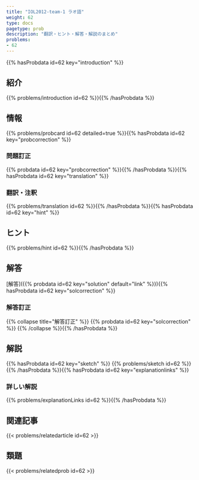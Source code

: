 ```yaml
---
title: "IOL2012-team-1 ラオ語"
weight: 62
type: docs
pagetype: prob
description: "翻訳・ヒント・解答・解説のまとめ"
problems: 
- 62
---
```


{{% hasProbdata id=62 key="introduction" %}}

## 紹介

{{% problems/introduction id=62 %}}{{% /hasProbdata %}}

## 情報

{{% problems/probcard id=62 detailed=true %}}{{% hasProbdata id=62 key="probcorrection" %}}

### 問題訂正

{{% probdata id=62 key="probcorrection" %}}{{% /hasProbdata %}}{{% hasProbdata id=62 key="translation" %}}

### 翻訳・注釈

{{% problems/translation id=62 %}}{{% /hasProbdata %}}{{% hasProbdata id=62 key="hint" %}}

## ヒント

{{% problems/hint id=62 %}}{{% /hasProbdata %}}

## 解答

[解答]({{% probdata id=62 key="solution" default="link" %}}){{% hasProbdata id=62 key="solcorrection" %}}

### 解答訂正

{{% collapse title="解答訂正" %}}
{{% probdata id=62 key="solcorrection" %}}
{{% /collapse %}}{{% /hasProbdata %}}

## 解説

{{% hasProbdata id=62 key="sketch" %}}
{{% problems/sketch id=62 %}}
{{% /hasProbdata %}}{{% hasProbdata id=62 key="explanationlinks" %}}

### 詳しい解説

{{% problems/explanationLinks id=62 %}}{{% /hasProbdata %}}

## 関連記事

{{< problems/relatedarticle id=62 >}}

## 類題

{{< problems/relatedprob id=62 >}}
